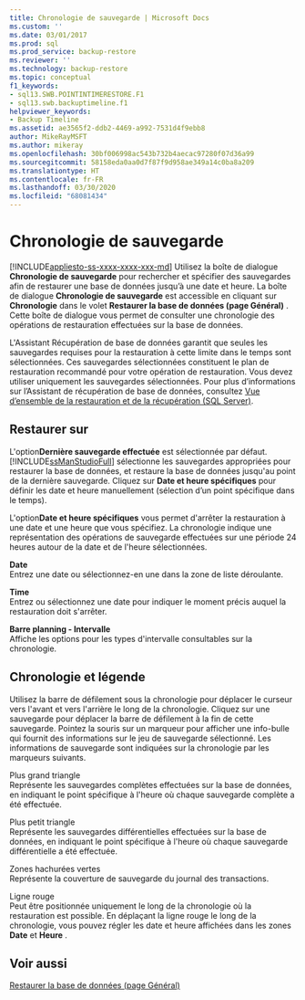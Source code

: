 ```yaml
---
title: Chronologie de sauvegarde | Microsoft Docs
ms.custom: ''
ms.date: 03/01/2017
ms.prod: sql
ms.prod_service: backup-restore
ms.reviewer: ''
ms.technology: backup-restore
ms.topic: conceptual
f1_keywords:
- sql13.SWB.POINTINTIMERESTORE.F1
- sql13.swb.backuptimeline.f1
helpviewer_keywords:
- Backup Timeline
ms.assetid: ae3565f2-ddb2-4469-a992-7531d4f9ebb8
author: MikeRayMSFT
ms.author: mikeray
ms.openlocfilehash: 30bf006998ac543b732b4aecac97280f07d36a99
ms.sourcegitcommit: 58158eda0aa0d7f87f9d958ae349a14c0ba8a209
ms.translationtype: HT
ms.contentlocale: fr-FR
ms.lasthandoff: 03/30/2020
ms.locfileid: "68081434"
---
```

# <a name="backup-timeline"></a>Chronologie de sauvegarde
[!INCLUDE[appliesto-ss-xxxx-xxxx-xxx-md](../../includes/appliesto-ss-xxxx-xxxx-xxx-md.md)]
  Utilisez la boîte de dialogue **Chronologie de sauvegarde** pour rechercher et spécifier des sauvegardes afin de restaurer une base de données jusqu’à une date et heure. La boîte de dialogue **Chronologie de sauvegarde** est accessible en cliquant sur **Chronologie** dans le volet **Restaurer la base de données (page Général)** . Cette boîte de dialogue vous permet de consulter une chronologie des opérations de restauration effectuées sur la base de données.  
  
 L'Assistant Récupération de base de données garantit que seules les sauvegardes requises pour la restauration à cette limite dans le temps sont sélectionnées. Ces sauvegardes sélectionnées constituent le plan de restauration recommandé pour votre opération de restauration. Vous devez utiliser uniquement les sauvegardes sélectionnées. Pour plus d’informations sur l’Assistant de récupération de base de données, consultez [Vue d’ensemble de la restauration et de la récupération &#40;SQL Server&#41;](../../relational-databases/backup-restore/restore-and-recovery-overview-sql-server.md).  
  
## <a name="restore-to"></a>Restaurer sur  
 L'option**Dernière sauvegarde effectuée** est sélectionnée par défaut. [!INCLUDE[ssManStudioFull](../../includes/ssmanstudiofull-md.md)] sélectionne les sauvegardes appropriées pour restaurer la base de données, et restaure la base de données jusqu'au point de la dernière sauvegarde. Cliquez sur **Date et heure spécifiques** pour définir les date et heure manuellement (sélection d’un point spécifique dans le temps).  
  
 L'option**Date et heure spécifiques** vous permet d'arrêter la restauration à une date et une heure que vous spécifiez. La chronologie indique une représentation des opérations de sauvegarde effectuées sur une période 24 heures autour de la date et de l'heure sélectionnées.  
  
 **Date**  
 Entrez une date ou sélectionnez-en une dans la zone de liste déroulante.  
  
 **Time**  
 Entrez ou sélectionnez une date pour indiquer le moment précis auquel la restauration doit s'arrêter.  
  
 **Barre planning - Intervalle**  
 Affiche les options pour les types d'intervalle consultables sur la chronologie.  
  
## <a name="timeline-and-legend"></a>Chronologie et légende  
 Utilisez la barre de défilement sous la chronologie pour déplacer le curseur vers l'avant et vers l'arrière le long de la chronologie. Cliquez sur une sauvegarde pour déplacer la barre de défilement à la fin de cette sauvegarde. Pointez la souris sur un marqueur pour afficher une info-bulle qui fournit des informations sur le jeu de sauvegarde sélectionné. Les informations de sauvegarde sont indiquées sur la chronologie par les marqueurs suivants.  
  
 Plus grand triangle  
 Représente les sauvegardes complètes effectuées sur la base de données, en indiquant le point spécifique à l'heure où chaque sauvegarde complète a été effectuée.  
  
 Plus petit triangle  
 Représente les sauvegardes différentielles effectuées sur la base de données, en indiquant le point spécifique à l'heure où chaque sauvegarde différentielle a été effectuée.  
  
 Zones hachurées vertes  
 Représente la couverture de sauvegarde du journal des transactions.  
  
 Ligne rouge  
 Peut être positionnée uniquement le long de la chronologie où la restauration est possible. En déplaçant la ligne rouge le long de la chronologie, vous pouvez régler les date et heure affichées dans les zones **Date** et **Heure** .  
  
## <a name="see-also"></a>Voir aussi  
 [Restaurer la base de données &#40;page Général&#41;](../../relational-databases/backup-restore/restore-database-general-page.md)  
  
  
